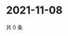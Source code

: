 # 2021-11-08

共 0 条

<!-- BEGIN WEIBO -->
<!-- 最后更新时间 Mon Nov 08 2021 23:00:58 GMT+0800 (China Standard Time) -->

<!-- END WEIBO -->
